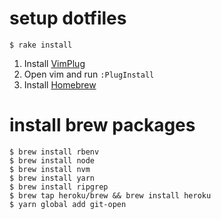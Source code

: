 # setup dotfiles
```shell
$ rake install
```

1. Install [VimPlug](https://github.com/junegunn/vim-plug)
2. Open vim and run `:PlugInstall`
3. Install [Homebrew](https://brew.sh)

# install brew packages
```shell
$ brew install rbenv
$ brew install node
$ brew install nvm
$ brew install yarn
$ brew install ripgrep
$ brew tap heroku/brew && brew install heroku
$ yarn global add git-open
```

